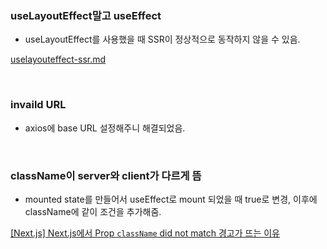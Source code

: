 ### useLayoutEffect말고 useEffect

- useLayoutEffect를 사용했을 때 SSR이 정상적으로 동작하지 않을 수 있음.

[uselayouteffect-ssr.md](https://gist.github.com/gaearon/e7d97cdf38a2907924ea12e4ebdf3c85)

<br>

### invaild URL

- axios에 base URL 설정해주니 해결되었음.

<br>

### className이 server와 client가 다르게 뜸

- mounted state를 만들어서 useEffect로 mount 되었을 때 true로 변경, 이후에 className에 같이 조건을 추가해줌.

[[Next.js] Next.js에서 Prop `className` did not match 경고가 뜨는 이유](https://tesseractjh.tistory.com/164)
